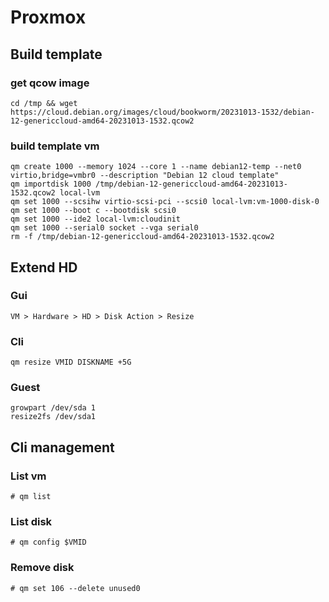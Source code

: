 # Proxmox

## Build template
### get qcow image
    cd /tmp && wget https://cloud.debian.org/images/cloud/bookworm/20231013-1532/debian-12-genericcloud-amd64-20231013-1532.qcow2
### build template vm
    qm create 1000 --memory 1024 --core 1 --name debian12-temp --net0 virtio,bridge=vmbr0 --description "Debian 12 cloud template"
    qm importdisk 1000 /tmp/debian-12-genericcloud-amd64-20231013-1532.qcow2 local-lvm
    qm set 1000 --scsihw virtio-scsi-pci --scsi0 local-lvm:vm-1000-disk-0
    qm set 1000 --boot c --bootdisk scsi0
    qm set 1000 --ide2 local-lvm:cloudinit
    qm set 1000 --serial0 socket --vga serial0
    rm -f /tmp/debian-12-genericcloud-amd64-20231013-1532.qcow2

## Extend HD
### Gui
    VM > Hardware > HD > Disk Action > Resize 
### Cli
    qm resize VMID DISKNAME +5G
### Guest 
    growpart /dev/sda 1
    resize2fs /dev/sda1 


## Cli management
### List vm
    # qm list 

### List disk 
    # qm config $VMID

### Remove disk 
    # qm set 106 --delete unused0